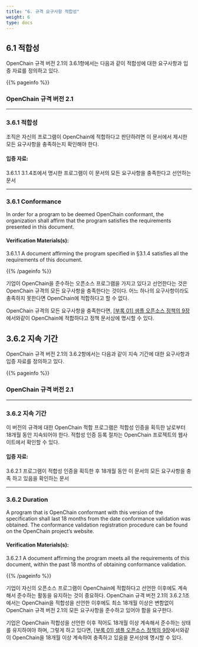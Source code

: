 ```yaml
---
title: "6. 규격 요구사항 적합성"
weight: 6
type: docs
---
```


## 6.1 적합성

OpenChain 규격 버전 2.1의 3.6.1항에서는 다음과 같이 적합성에 대한 요구사항과 입증 자료를 정의하고 있다.

{{% pageinfo %}}

### OpenChain 규격 버전 2.1
-----------

### 3.6.1 적합성

조직은 자신의 프로그램이 OpenChain에 적합하다고 판단하려면 이 문서에서 제시한 모든 요구사항을 충족하는지 확인해야 한다.

#### 입증 자료:

3.6.1.1 3.1.4조에서 명시한 프로그램이 이 문서의 모든 요구사항을 충족한다고 선언하는 문서

----------------

### 3.6.1 Conformance

In order for a program to be deemed OpenChain conformant, the organization shall affirm that the program satisfies the requirements presented in this document.

#### Verification Materials(s):

3.6.1.1 A document affirming the program specified in §3.1.4 satisfies all the requirements of this document.

{{% /pageinfo %}}


기업이 OpenChain을 준수하는 오픈소스 프로그램을 가지고 있다고 선언한다는 것은 OpenChain 규격의 모든 요구사항을 충족한다는 것이다. 어느 하나의 요구사항이라도 충족하지 못한다면 OpenChain에 적합하다고 할 수 없다.

OpenChain 규격의 모든 요구사항을 충족한다면, [[부록 01] 샘플 오픈소스 정책의 9장](../../appendix/1-policy-template/#9-openchain-적합성)에서와같이 OpenChain에 적합하다고 정책 문서상에 명시할 수 있다.

## 3.6.2 지속 기간

OpenChain 규격 버전 2.1의 3.6.2항에서는 다음과 같이 지속 기간에 대한 요구사항과 입증 자료를 정의하고 있다.

{{% pageinfo %}}

### OpenChain 규격 버전 2.1
-----------

### 3.6.2 지속 기간

이 버전의 규격에 대한 OpenChain 적합 프로그램은 적합성 인증을 획득한 날로부터 18개월 동안 지속되어야 한다. 적합성 인증 등록 절차는 OpenChain 프로젝트의 웹사이트에서 확인할 수 있다. 

#### 입증 자료:

3.6.2.1 프로그램이 적합성 인증을 획득한 후 18개월 동안 이 문서의 모든 요구사항을 충족 하고 있음을 확인하는 문서

----------------

### 3.6.2 Duration

A program that is OpenChain conformant with this version of the specification shall last 18 months from the date conformance validation was obtained. The conformance validation registration procedure can be found on the OpenChain project’s website.

#### Verification Materials(s):

3.6.2.1 A document affirming the program meets all the requirements of this document, within the past 18 months of obtaining conformance validation.

{{% /pageinfo %}}

기업이 자신의 오픈소스 프로그램이 OpenChain에 적합하다고 선언한 이후에도 계속해서 준수하는 활동을 유지하는 것이 중요하다. OpenChain 규격 버전 2.1의 3.6.2.1조에서는 OpenChain을 적합성을 선언한 이후에도 최소 18개월 이상은 변함없이 OpenChain 규격 버전 2.1의 모든 요구사항을 준수하고 있어야 함을 요구한다.

기업은 OpenChain 적합성을 선언한 이후 적어도 18개월 이상 계속해서 준수하는 상태를 유지하여야 하며, 그렇게 하고 있다면, [[부록 01] 샘플 오픈소스 정책의 9장](../../appendix/1-policy-template/#9-openchain-적합성)에서와같이 OpenChain을 18개월 이상 계속하여 충족하고 있음을 문서상에 명시할 수 있다.
